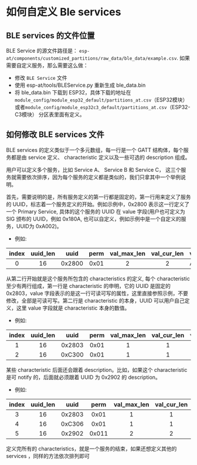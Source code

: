 如何自定义 Ble services
===========================

## BLE services 的文件位置

BLE Service 的源文件路径是： `esp-at/components/customized_partitions/raw_data/ble_data/example.csv`. 如果需要自定义服务，那么需要这么做：

  - 修改 `BLE Service` 文件
  - 使用 esp-at/tools/BLEService.py 重新生成 ble_data.bin
  - 将 ble_data.bin 下载到 ESP32，具体下载的地址在 `module_config/module_esp32_default/partitions_at.csv`（ESP32模块）或者`module_config/module_esp32c3_default/partitions_at.csv`（ESP32-C3模块） 分区表里面有定义。

## 如何修改 BLE services 文件

BLE services 的定义类似于一个多元数组，每一行是一个 GATT 结构体，每个服务都是由 service 定义、 characteristic 定义以及一些可选的 description 组成。

用户可以定义多个服务，比如 Service A、 Service B 和 Service C， 这三个服务就需要依次排序，因为每个服务的定义都是类似的，我们只拿其中一个举例说明。

首先，需要说明的是，所有服务定义的第一行都是固定的，第一行用来定义了服务的 UUID，标志着一个服务定义的开始。例如示例中，0x2800 表示这一行定义了一个 Primary Service, 具体的这个服务的 UUID 在 value 字段(用户也可定义为 SIG 颁布的 UUID，例如 0x180A, 也可以自定义，例如示例中是一个自定义的服务，UUID为 0xA002)。

* 例如:  

|index|uuid_len|uuid|perm|val_max_len|val_cur_len|value|  
|:---:|:---:|:---:|:---:|:---:|:---:|:---:|
|0|16|0x2800|0x01|2|2|A002|  

从第二行开始就是这个服务所包含的 characteristics 的定义, 每个 characteristic 至少有两行组成，第一行是 characteristic 的申明，它的 UUID 是固定的 0x2803，value 字段表示的是这一行可读可写的属性，这里直接参照示例，不要修改，全部是可读可写。第二行是 characteristic 的本身，UUID 可以用户自己定义，这里 value 字段就是 characteristic 本身的数值。

* 例如:  

|index|uuid_len|uuid|perm|val_max_len|val_cur_len|value|  
|:---:|:---:|:---:|:---:|:---:|:---:|:---:|
|1|16|0x2803|0x01|1|1|02| 
|2|16|0xC300|0x01|1|1|30| 

某些 characteristic 后面还会跟着 description。比如，如果这个 characteristic 是可 notify 的，后面就必须跟着 UUID 为 0x2902 的 description。

* 例如:  

|index|uuid_len|uuid|perm|val_max_len|val_cur_len|value|  
|:---:|:---:|:---:|:---:|:---:|:---:|:---:|
|3|16|0x2803|0x01|1|1|02| 
|4|16|0xC306|0x01|1|1|30|
|5|16|0x2902|0x011|2|2|0000|  

定义完所有的 characteristics，就是一个服务的结束，如果还想定义其他的 services ，同样的方法依次排列即可